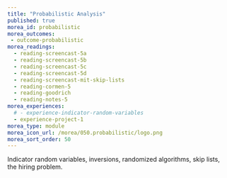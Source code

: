 ```yaml
---
title: "Probabilistic Analysis"
published: true
morea_id: probabilistic
morea_outcomes:
 - outcome-probabilistic
morea_readings:
  - reading-screencast-5a
  - reading-screencast-5b
  - reading-screencast-5c
  - reading-screencast-5d
  - reading-screencast-mit-skip-lists
  - reading-cormen-5
  - reading-goodrich
  - reading-notes-5
morea_experiences:
  # - experience-indicator-random-variables
  - experience-project-1
morea_type: module
morea_icon_url: /morea/050.probabilistic/logo.png
morea_sort_order: 50
---
```


Indicator random variables, inversions, randomized algorithms, skip lists, the hiring problem.
